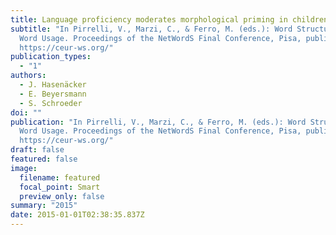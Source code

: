 ```yaml
---
title: Language proficiency moderates morphological priming in children and adults
subtitle: "In Pirrelli, V., Marzi, C., & Ferro, M. (eds.): Word Structure and
  Word Usage. Proceedings of the NetWordS Final Conference, Pisa, published at
  https://ceur-ws.org/"
publication_types:
  - "1"
authors:
  - J. Hasenäcker
  - E. Beyersmann
  - S. Schroeder
doi: ""
publication: "In Pirrelli, V., Marzi, C., & Ferro, M. (eds.): Word Structure and
  Word Usage. Proceedings of the NetWordS Final Conference, Pisa, published at
  https://ceur-ws.org/"
draft: false
featured: false
image:
  filename: featured
  focal_point: Smart
  preview_only: false
summary: "2015"
date: 2015-01-01T02:38:35.837Z
---
```

